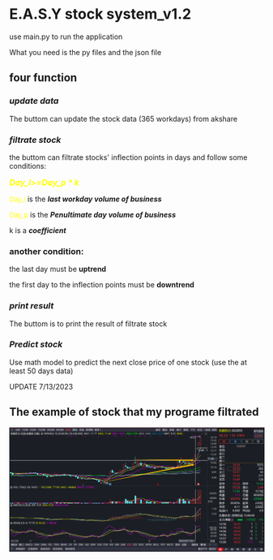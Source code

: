 # E.A.S.Y stock system_v1.2

use main.py to run the application

What you need is the py files and the json file

## four function

### ***update data***
The buttom can update the stock data (365 workdays) from akshare



### ***filtrate stock***
the buttom can filtrate stocks' inflection points in days and follow some conditions:

<font color = yellow size=3>***Day_l>=Day_p * k***</font>

 <font color= yellow size=2>Day_l </font> is the ***last workday volume of business***

 <font color =yellow size =2>Day_p</font>  is the ***Penultimate day volume of business***

 k  is a ***coefficient*** 

### another condition:

the last day must be **uptrend**

the first day to the inflection points must be **downtrend**



### ***print result***
The buttom is to print the result of filtrate stock


### ***Predict stock***
Use math model to predict the next close price of one stock (use the at least 50 days data)



UPDATE 7/13/2023

## The example of stock that my programe filtrated

![example](./example.png "the inflection point appeared in 7/7/22023")
